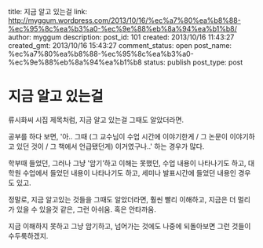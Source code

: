 title: 지금 알고 있는걸
link: http://myggum.wordpress.com/2013/10/16/%ec%a7%80%ea%b8%88-%ec%95%8c%ea%b3%a0-%ec%9e%88%eb%8a%94%ea%b1%b8/
author: myggum
description: 
post_id: 101
created: 2013/10/16 11:43:27
created_gmt: 2013/10/16 15:43:27
comment_status: open
post_name: %ec%a7%80%ea%b8%88-%ec%95%8c%ea%b3%a0-%ec%9e%88%eb%8a%94%ea%b1%b8
status: publish
post_type: post

# 지금 알고 있는걸

류시화씨 시집 제목처럼, 지금 알고 있는걸 그때도 알았더라면.

공부를 하다 보면, '아.. 그때 (그 교수님이 수업 시간에 이야기한게 / 그 논문이 이야기하고 있던 것이 / 그 책에서 언급됐던게) 이거였구나..' 하는 경우가 많다.

학부때 들었던, 그러나 그냥 '암기'하고 이해는 못했던, 수업 내용이 나타나기도 하고, 대학원 수업에서 들었던 내용이 나타나기도 하고, 세미나 발표시간에 들었던 내용인 경우도 있고.

정말로, 지금 알고있는 것들을 그때도 알았더라면, 훨씬 빨리 이해하고, 지금은 더 멀리 가 있을 수 있을것 같은, 그런 아쉬움. 혹은 안타까움.

지금 이해하지 못하고 그냥 암기하고, 넘어가는 것에도 나중에 되돌아보면 그런 것들이 수두룩하겠지.